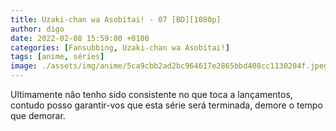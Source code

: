 ```yaml
---
title: Uzaki-chan wa Asobitai! - 07 [BD][1080p]
author: digo
date: 2022-02-08 15:59:00 +0100
categories: [Fansubbing, Uzaki-chan wa Asobitai!] 
tags: [anime, séries]
image: ./assets/img/anime/5ca9cbb2ad2bc964617e2865bbd408cc1130204f.jpeg
---
```


Ultimamente não tenho sido consistente no que toca a lançamentos, contudo posso garantir-vos que esta série será terminada, demore o tempo que demorar.